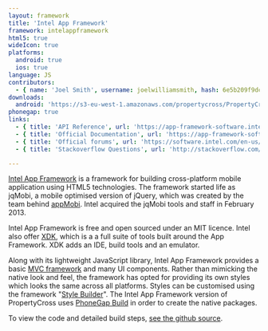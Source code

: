```yaml
---
layout: framework
title: 'Intel App Framework'
framework: intelappframework
html5: true
wideIcon: true
platforms:
  android: true
  ios: true
language: JS
contributors:
  - { name: 'Joel Smith', username: joelwilliamsmith, hash: 6e5b209f9dced24655066d1128a13964 }
downloads:
  android: 'https://s3-eu-west-1.amazonaws.com/propertycross/PropertyCross-intelappframework-b15e5714b3858b0ce154f1e5925b2cb815ef0afe.apk'
phonegap: true
links:
  - { title: 'API Reference', url: 'https://app-framework-software.intel.com/api.php', description: '- Provides a detailed description of all the exposed library calls.' }
  - { title: 'Official Documentation', url: 'https://app-framework-software.intel.com/documentation.php', description: '- The official app framework documentation.' }
  - { title: 'Official forums', url: 'https://software.intel.com/en-us/forums/app-framework', description: '- A platform to ask and answer questions related to the framework with support from Intel employees.' }
  - { title: 'Stackoverflow Questions', url: 'http://stackoverflow.com/questions/tagged/appframework', description: '- Stackoverflow questions and answers relating to Intel App Framework.' }

---
```


[Intel App Framework](http://app-framework-software.intel.com/) is a framework for building cross-platform mobile application using HTML5 technologies. The framework started life as jqMobi, a mobile optimised version of jQuery, which was created by the team behind [appMobi](http://www.appmobi.com/). Intel acquired the jqMobi tools and staff in February 2013.

Intel App Framework is free and open sourced under an MIT licence. Intel also offer [XDK](http://html5dev-software.intel.com/), which is a a full suite of tools built around the App Framework. XDK adds an IDE, build tools and an emulator.

Along with its lightweight JavaScript library, Intel App Framework provides a basic [MVC framework](http://app-framework-software.intel.com/docmvc.php) and many UI components. Rather than mimicking the native look and feel, the framework has opted for providing its own styles which looks the same across all platforms. Styles can be customised using the framework "[Style Builder](http://app-framework-software.intel.com/style.php)". The Intel App Framework version of PropertyCross uses [PhoneGap Build](https://build.phonegap.com/) in order to create the native packages.


To view the code and detailed build steps, <a href='{{ site.githuburl }}/tree/master/intelappframework'>see the github source</a>.
